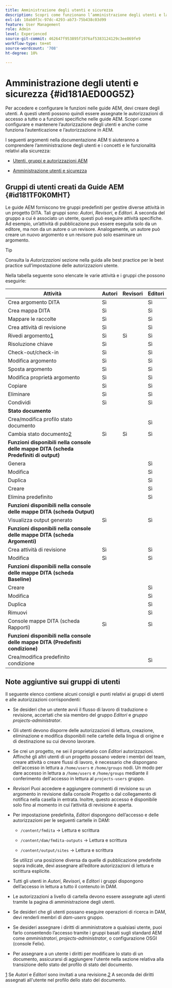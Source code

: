 ```yaml
---
title: Amministrazione degli utenti e sicurezza
description: Scopri come funzionano l’amministrazione degli utenti e la sicurezza
exl-id: 10ab0f3c-97dc-4293-ab73-75b438c03d99
feature: User Management
role: Admin
level: Experienced
source-git-commit: 462647f953895f1976af5383124129c3ee869fe9
workflow-type: tm+mt
source-wordcount: '708'
ht-degree: 10%

---
```


# Amministrazione degli utenti e sicurezza {#id181AED00G5Z}

Per accedere e configurare le funzioni nelle guide AEM, devi creare degli utenti. A questi utenti possono quindi essere assegnate le autorizzazioni di accesso a tutte o a funzioni specifiche nelle guide AEM. Scopri come configurare e mantenere l’autorizzazione degli utenti e anche come funziona l’autenticazione e l’autorizzazione in AEM.

I seguenti argomenti nella documentazione AEM ti aiuteranno a comprendere l’amministrazione degli utenti e i concetti e le funzionalità relativi alla sicurezza:

- [Utenti, gruppi e autorizzazioni AEM](https://experienceleague.adobe.com/docs/experience-manager-learn/cloud-service/accessing/aem-users-groups-and-permissions.html)

- [Amministrazione utenti e sicurezza](https://experienceleague.adobe.com/docs/experience-manager-65/administering/security/security.html)


## Gruppi di utenti creati da Guide AEM {#id181TF0K0MHT}

Le guide AEM forniscono tre gruppi predefiniti per gestire diverse attività in un progetto DITA. Tali gruppi sono: *Autori*, *Revisori*, e *Editori*. A seconda del gruppo a cui è associato un utente, questi può eseguire attività specifiche. Ad esempio, un’attività di pubblicazione può essere eseguita solo da un editore, ma non da un autore o un revisore. Analogamente, un autore può creare un nuovo argomento e un revisore può solo esaminare un argomento.

>[!TIP]
>
> Consulta la *Autorizzazioni* sezione nella guida alle best practice per le best practice sull’impostazione delle autorizzazioni utente.

Nella tabella seguente sono elencate le varie attività e i gruppi che possono eseguirle:

| Attività | Autori | Revisori | Editori |
|----|-------|---------|----------|
| Crea argomento DITA | Sì |   | Sì |
| Crea mappa DITA | Sì |   | Sì |
| Mappare le raccolte | Sì |   | Sì |
| Crea attività di revisione | Sì |   | Sì |
| Rivedi argomento[1](#fntarg_1) | Sì | Sì | Sì |
| Risoluzione chiave | Sì |   | Sì |
| Check-out/check-in | Sì |   | Sì |
| Modifica argomento | Sì |   | Sì |
| Sposta argomento | Sì |   | Sì |
| Modifica proprietà argomento | Sì |   | Sì |
| Copiare | Sì |   | Sì |
| Eliminare | Sì |   | Sì |
| Condividi | Sì |   | Sì |
| **Stato documento** |
| Crea/modifica profilo stato documento |   |   | Sì |
| Cambia stato documento[2](#fntarg_2) | Sì | Sì | Sì |
| **Funzioni disponibili nella console delle mappe DITA \(scheda Predefiniti di output\)** |
| Genera |   |   | Sì |
| Modifica |   |   | Sì |
| Duplica |   |   | Sì |
| Creare |   |   | Sì |
| Elimina predefinito |   |   | Sì |
| **Funzioni disponibili nella console delle mappe DITA \(scheda Output\)** |
| Visualizza output generato | Sì |   | Sì |
| **Funzioni disponibili nella console delle mappe DITA \(scheda Argomenti\)** |
| Crea attività di revisione | Sì |   | Sì |
| Modifica | Sì |   | Sì |
| **Funzioni disponibili nella console delle mappe DITA \(scheda Baseline\)** |
| Creare |   |   | Sì |
| Modifica |   |   | Sì |
| Duplica |   |   | Sì |
| Rimuovi |   |   | Sì |
| Console mappe DITA \(scheda Rapporti\) | Sì |   | Sì |
| **Funzioni disponibili nella console delle mappe DITA \(Predefiniti condizione\)** |
| Crea/modifica predefinito condizione |   |   | Sì |

## Note aggiuntive sui gruppi di utenti

Il seguente elenco contiene alcuni consigli e punti relativi ai gruppi di utenti e alle autorizzazioni corrispondenti:

- Se desideri che un utente avvii il flusso di lavoro di traduzione o revisione, accertati che sia membro del gruppo *Editori* e *gruppo projects-administrator*.

- Gli utenti devono disporre delle autorizzazioni di lettura, creazione, eliminazione e modifica disponibili nelle cartelle della lingua di origine e di destinazione su cui devono lavorare.

- Se crei un progetto, ne sei il proprietario con *Editori* autorizzazioni. Affinché gli altri utenti di un progetto possano vedere i membri del team, creare attività o creare flussi di lavoro, è necessario che dispongano dell&#39;accesso in lettura a `/home/users` e `/home/groups` nodi. Un modo per dare accesso in lettura a `/home/users` e `/home/groups` mediante il conferimento dell&#39;accesso in lettura al `projects-users` gruppo.

- *Revisori* Puoi accedere e aggiungere commenti di revisione su un argomento in revisione dalla console Progetto o dal collegamento di notifica nella casella in entrata. Inoltre, questo accesso è disponibile solo fino al momento in cui l’attività di revisione è aperta.

- Per impostazione predefinita, *Editori* dispongono dell’accesso e delle autorizzazioni per le seguenti cartelle in DAM:

   - `/content/fmdita` -\> Lettura e scrittura

   - `/content/dam/fmdita-outputs` -\> Lettura e scrittura

   - `/content/output/sites` -\> Lettura e scrittura

  Se utilizzi una posizione diversa da quelle di pubblicazione predefinite sopra indicate, devi assegnare all’editore autorizzazioni di lettura e scrittura esplicite.

- Tutti gli utenti in *Autori*, *Revisori*, e *Editori* i gruppi dispongono dell’accesso in lettura a tutto il contenuto in DAM.

- Le autorizzazioni a livello di cartella devono essere assegnate agli utenti tramite la pagina di amministrazione degli utenti.

- Se desideri che gli utenti possano eseguire operazioni di ricerca in DAM, devi renderli membri di *dam-users* gruppo.

- Se desideri assegnare i diritti di amministratore a qualsiasi utente, puoi farlo consentendo l’accesso tramite i gruppi basati sugli standard AEM come *amministratori*, *projects-administrator*, o configurazione OSGI \(console Felix\).

- Per assegnare a un utente i diritti per modificare lo stato di un documento, assicurarsi di aggiungere l&#39;utente nella sezione relativa alla transizione dello stato del profilo di stato del documento.

[1](#fnsrc_1) Se *Autori* e *Editori* sono invitati a una revisione.[2](#fnsrc_2) A seconda dei diritti assegnati all&#39;utente nel profilo dello stato del documento.

